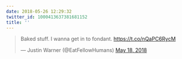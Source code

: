 ```yaml
---
date: 2018-05-26 12:29:32
twitter_id: 1000413637381681152
title: ''
---
```


<blockquote class="twitter-tweet"><p lang="en" dir="ltr">Baked stuff. I wanna get in to fondant. <a href="https://t.co/nQaPC6RycM">https://t.co/nQaPC6RycM</a></p>&mdash; Justin Warner (@EatFellowHumans) <a href="https://twitter.com/EatFellowHumans/status/997563980422901760?ref_src=twsrc%5Etfw">May 18, 2018</a></blockquote>
<script async src="https://platform.twitter.com/widgets.js" charset="utf-8"></script>

